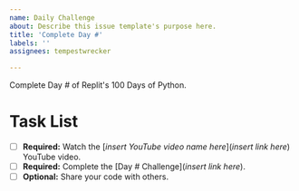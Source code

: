 ```yaml
---
name: Daily Challenge
about: Describe this issue template's purpose here.
title: 'Complete Day #'
labels: ''
assignees: tempestwrecker

---
```


Complete Day *#* of Replit's 100 Days of Python. 

# Task List 
- [ ] **Required:** Watch the [*insert YouTube video name here*](*insert link here*) YouTube video. 
- [ ] **Required:** Complete the [Day *#* Challenge](*insert link here*). 
- [ ] **Optional:** Share your code with others.

